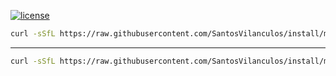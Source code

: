 [![license](https://img.shields.io/github/license/SantosVilanculos/install)](https://github.com/SantosVilanculos/install/blob/main/LICENSE)

```sh
curl -sSfL https://raw.githubusercontent.com/SantosVilanculos/install/main/debian/bookworm.sh | sudo sh
```

---

```sh
curl -sSfL https://raw.githubusercontent.com/SantosVilanculos/install/main/ubuntu/noble.sh | sudo sh
```
